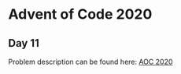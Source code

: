 # Advent of Code 2020

## Day 11

Problem description can be found here: [AOC 2020](https://adventofcode.com/2020/day/11)
